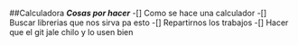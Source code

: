  
##Calculadora
_**Cosas por hacer**_
-[] Como se hace una calculador
-[] Buscar librerias que nos sirva pa esto
-[] Repartirnos los trabajos
-[] Hacer que el git jale chilo y lo usen bien
